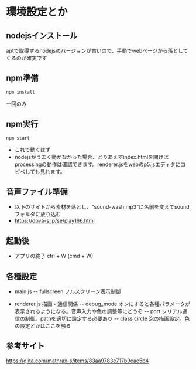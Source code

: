 # 環境設定とか
## nodejsインストール
aptで取得するnodejsのバージョンが古いので、手動でwebページから落としてくるのが確実です
## npm準備
```
npm install
```
一回のみ
## npm実行
```
npm start
```

- これで動くはず
- nodejsがうまく動かなかった場合、とりあえずindex.htmlを開けばprocessingの動作は確認できます。renderer.jsをwebのp5.jsエディタにコピペしても見れます。
## 音声ファイル準備
- 以下のサイトから素材を落とし、"sound-wash.mp3"に名前を変えてsoundフォルダに放り込む
- https://dova-s.jp/se/play166.html

## 起動後
- アプリの終了
ctrl + W (cmd + W)

## 各種設定
- main.js
-- fullscreen フルスクリーン表示制御

- renderer.js 描画・通信関係
-- debug_mode オンにすると各種パラメータが表示されるようになる。音声入力や色の調整等にどうぞ
-- port シリアル通信の制御。pathを適切に設定する必要あり
-- class circle 泡の描画設定。色の設定とかはここを触る

## 参考サイト
https://qiita.com/mathrax-s/items/83aa9783e717b9eae5b4
